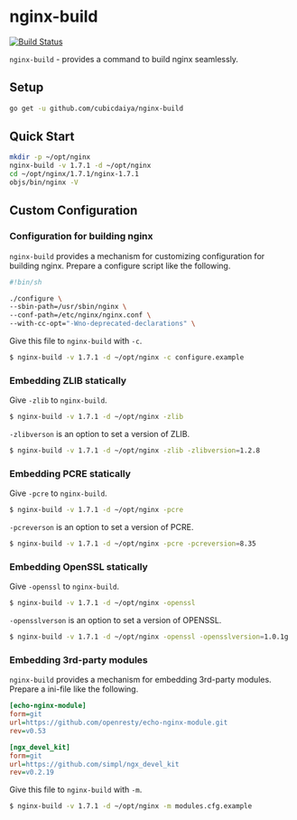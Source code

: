 # nginx-build

[![Build Status](https://travis-ci.org/cubicdaiya/nginx-build.svg?branch=master)](https://travis-ci.org/cubicdaiya/nginx-build)

`nginx-build` - provides a command to build nginx seamlessly.

## Setup

```bash
go get -u github.com/cubicdaiya/nginx-build
```

## Quick Start

```bash
mkdir -p ~/opt/nginx
nginx-build -v 1.7.1 -d ~/opt/nginx
cd ~/opt/nginx/1.7.1/nginx-1.7.1
objs/bin/nginx -V
```

## Custom Configuration

### Configuration for building nginx

`nginx-build` provides a mechanism for customizing configuration for building nginx.
Prepare a configure script like the following.

```bash
#!bin/sh

./configure \
--sbin-path=/usr/sbin/nginx \
--conf-path=/etc/nginx/nginx.conf \
--with-cc-opt="-Wno-deprecated-declarations" \
```

Give this file to `nginx-build` with `-c`.

```bash
$ nginx-build -v 1.7.1 -d ~/opt/nginx -c configure.example
```

### Embedding ZLIB statically

Give `-zlib` to `nginx-build`.

```bash
$ nginx-build -v 1.7.1 -d ~/opt/nginx -zlib
```

`-zlibverson` is an option to set a version of ZLIB.

```bash
$ nginx-build -v 1.7.1 -d ~/opt/nginx -zlib -zlibversion=1.2.8
```

### Embedding PCRE statically

Give `-pcre` to `nginx-build`.

```bash
$ nginx-build -v 1.7.1 -d ~/opt/nginx -pcre
```

`-pcreverson` is an option to set a version of PCRE.

```bash
$ nginx-build -v 1.7.1 -d ~/opt/nginx -pcre -pcreversion=8.35
```

### Embedding OpenSSL statically

Give `-openssl` to `nginx-build`.

```bash
$ nginx-build -v 1.7.1 -d ~/opt/nginx -openssl
```

`-opensslverson` is an option to set a version of OPENSSL.

```bash
$ nginx-build -v 1.7.1 -d ~/opt/nginx -openssl -opensslversion=1.0.1g
```

### Embedding 3rd-party modules

`nginx-build` provides a mechanism for embedding 3rd-party modules.
Prepare a ini-file like the following.

```ini
[echo-nginx-module]
form=git
url=https://github.com/openresty/echo-nginx-module.git
rev=v0.53

[ngx_devel_kit]
form=git
url=https://github.com/simpl/ngx_devel_kit
rev=v0.2.19
```

Give this file to `nginx-build` with `-m`.

```bash
$ nginx-build -v 1.7.1 -d ~/opt/nginx -m modules.cfg.example
```
